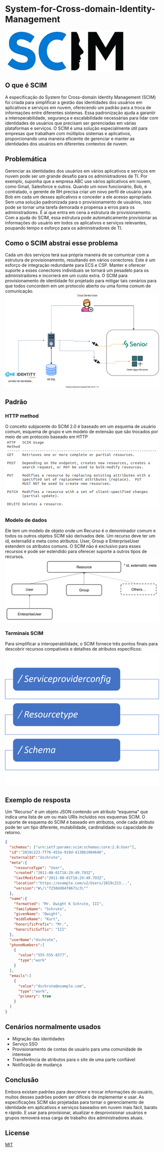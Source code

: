 # System-for-Cross-domain-Identity-Management

<img src="imagens/icone.png"/>

## O que é SCIM

A especificação do System for Cross-domain Identity Management (SCIM) foi criada para simplificar a gestão das identidades dos usuários em aplicativos e serviços em nuvem, oferecendo um padrão para a troca de informações entre diferentes sistemas. Essa padronização ajuda a garantir a interoperabilidade, segurança e escalabilidade necessárias para lidar com identidades de usuários que precisam ser gerenciadas em várias plataformas e serviços. O SCIM é uma solução especialmente útil para empresas que trabalham com múltiplos sistemas e aplicativos, proporcionando uma maneira eficiente de gerenciar e manter as identidades dos usuários em diferentes contextos de nuvem.


## Problemática
Gerenciar as identidades dos usuários em vários aplicativos e serviços em nuvem pode ser um grande desafio para os administradores de TI. Por exemplo, suponha que a empresa ABC use vários aplicativos em nuvem, como Gmail, Salesforce e outros. Quando um novo funcionário, Bob, é contratado, o gerente de RH precisa criar um novo perfil de usuário para Bob em cada um desses aplicativos e conceder a ele acesso apropriado. Sem uma solução padronizada para o provisionamento de usuários, isso pode se tornar uma tarefa demorada e propensa a erros para os administradores. É aí que entra em cena a estrutura de provisionamento. Com a ajuda do SCIM, essa estrutura pode automaticamente provisionar as informações do usuário em todos os aplicativos e serviços relevantes, poupando tempo e esforço para os administradores de TI.

## Como o SCIM abstrai esse problema
Cada um dos serviços terá sua própria maneira de se comunicar com a estrutura de provisionamento, resultando em vários conectores. Este é um esforço de integração redundante para ECS e CSP. Manter e oferecer suporte a esses conectores individuais se tornará um pesadelo para os administradores e incorrerá em um custo extra. O SCIM para provisionamento de identidade foi projetado para mitigar tais cenários para que todos concordem em um protocolo aberto ou uma forma comum de comunicação.
<img src="imagens/connectors.png"/>

## Padrão

### HTTP method
O conceito subjacente do SCIM 2.0 é baseado em um esquema de usuário comum, esquema de grupo e um modelo de extensão que são trocados por meio de um protocolo baseado em HTTP
<img src="imagens/httpMetdo.png"/>

### Modelo de dados
Ele tem um modelo de objeto onde um Recurso é o denominador comum e todos os outros objetos SCIM são derivados dele. Um recurso deve ter um id, externalId e meta como atributos. User, Group e EnterpriseUser estendem os atributos comuns. O SCIM não é exclusivo para esses recursos e pode ser estendido para oferecer suporte a outros tipos de recursos.
<img src="imagens/resource.png"/>

### Terminais SCIM
Para simplificar a interoperabilidade, o SCIM fornece três pontos finais para descobrir recursos compatíveis e detalhes de atributos específicos:
<img src="imagens/terminais.png"/>

## Exemplo de resposta
Um “Recurso” é um objeto JSON contendo um atributo “esquema” que indica uma lista de um ou mais URIs incluídos nos esquemas SCIM. O suporte de esquema do SCIM é baseado em atributos, onde cada atributo pode ter um tipo diferente, mutabilidade, cardinalidade ou capacidade de retorno. 

```json
{
  "schemas": ["urn:ietf:params:scim:schemas:core:2.0:User"],
  "id":"2819c223-7f76-453a-919d-413861904646",
  "externalId":"dschrute",
  "meta":{
    "resourceType": "User",
    "created":"2011-08-01T18:29:49.793Z",
    "lastModified":"2011-08-01T18:29:49.793Z",
    "location":"https://example.com/v2/Users/2819c223...",
    "version":"W\/\"f250dd84f0671c3\""
  },
  "name":{
    "formatted": "Mr. Dwight K Schrute, III",
    "familyName": "Schrute",
    "givenName": "Dwight",
    "middleName": "Kurt",
    "honorificPrefix": "Mr.",
    "honorificSuffix": "III"
  },
  "userName":"dschrute",
  "phoneNumbers":[
    {
      "value":"555-555-8377",
      "type":"work"
    }
  ],
  "emails":[
    {
      "value":"dschrute@example.com",
      "type":"work",
      "primary": true
    }
  ]
}


```

## Cenários normalmente usados

- Migração das identidades
- Serviço SSO
- Provisionamento de contas de usuário para uma comunidade de interesse
- Transferência de atributos para o site de uma parte confiável
- Notificação de mudança

## Conclusão
Embora existam padrões para descrever e trocar informações do usuário, muitos desses padrões podem ser difíceis de implementar e usar. As especificações SCIM são projetadas para tornar o gerenciamento de identidade em aplicativos e serviços baseados em nuvem mais fácil, barato e rápido.
E usar para provisionar, atualizar e desprovisionar usuários e grupos removerá essa carga de trabalho dos administradores atuais.
## License
[MIT](https://choosealicense.com/licenses/mit/)
